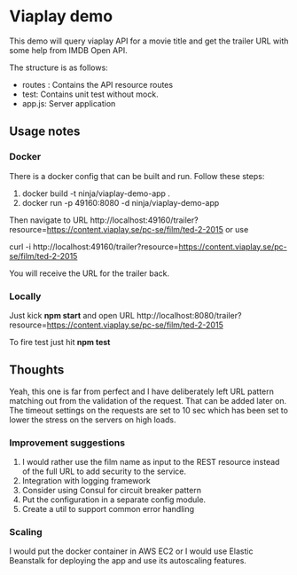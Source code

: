 # Viaplay demo
This demo will query viaplay API for a movie title and get the trailer URL with some help from IMDB Open API.

The structure is as follows:

- routes : Contains the API resource routes
- test: Contains unit test without mock.
- app.js: Server application 

## Usage notes

### Docker
There is a docker config that can be built and run. Follow these steps:

1. docker build -t ninja/viaplay-demo-app .
2. docker run -p 49160:8080 -d ninja/viaplay-demo-app

Then navigate to URL http://localhost:49160/trailer?resource=https://content.viaplay.se/pc-se/film/ted-2-2015 or use 

curl -i http://localhost:49160/trailer\?resource\=https://content.viaplay.se/pc-se/film/ted-2-2015

You will receive the URL for the trailer back.

### Locally

Just kick **npm start** and open URL http://localhost:8080/trailer?resource=https://content.viaplay.se/pc-se/film/ted-2-2015

To fire test just hit **npm test**

## Thoughts

Yeah, this one is far from perfect and I have deliberately left URL pattern matching out from the validation of the request. That can be added later on. The timeout settings on the requests are set to 10 sec which has been set to lower the stress on the servers on high loads.

### Improvement suggestions

1. I would rather use the film name as input to the REST resource instead of the full URL to add security to the service.
2. Integration with logging framework
3. Consider using Consul for circuit breaker pattern
4. Put the configuration in a separate config module. 
5. Create a util to support common error handling

### Scaling
I would put the docker container in AWS EC2 or I would use Elastic Beanstalk for deploying the app and use its autoscaling features. 

